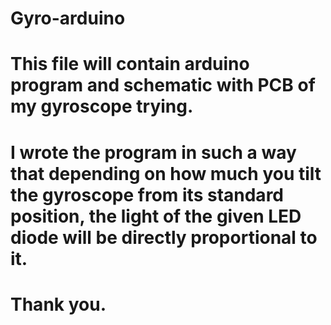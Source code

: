 # Gyro-arduino

# This file will contain arduino program and schematic with PCB of my gyroscope trying.

# I  wrote the program in such a way that depending on how much you tilt the gyroscope from its standard position, the light of the given LED diode will be directly proportional to it.

# Thank you.
